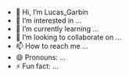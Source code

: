 - 👋 Hi, I’m Lucas_Garbin
- 👀 I’m interested in ...
- 🌱 I’m currently learning ...
- 💞️ I’m looking to collaborate on ...
- 📫 How to reach me ...
- 😄 Pronouns: ...
- ⚡ Fun fact: ...

<!---
lucasGarbin/lucasGarbin is a ✨ special ✨ repository because its `README.md` (this file) appears on your GitHub profile.
You can click the Preview link to take a look at your changes.
--->
